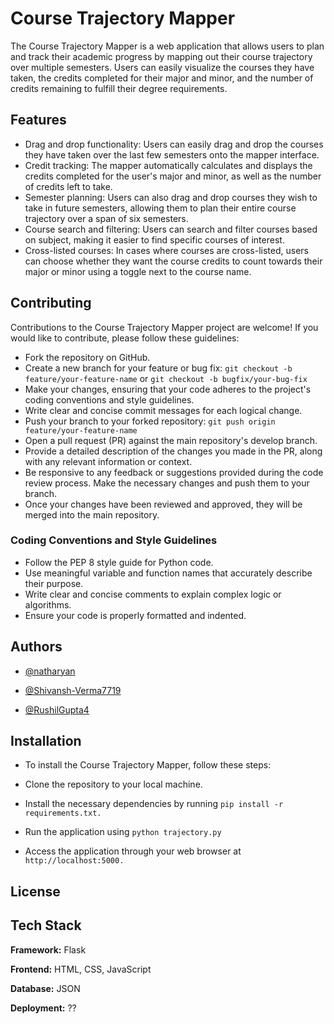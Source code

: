 
# Course Trajectory Mapper


The Course Trajectory Mapper is a web application that allows users to plan and track their academic progress by mapping out their course trajectory over multiple semesters. Users can easily visualize the courses they have taken, the credits completed for their major and minor, and the number of credits remaining to fulfill their degree requirements.


## Features

- Drag and drop functionality: Users can easily drag and drop the courses they have taken over the last few semesters onto the mapper interface.
- Credit tracking: The mapper automatically calculates and displays the credits completed for the user's major and minor, as well as the number of credits left to take.
- Semester planning: Users can also drag and drop courses they wish to take in future semesters, allowing them to plan their entire course trajectory over a span of six semesters.
- Course search and filtering: Users can search and filter courses based on subject, making it easier to find specific courses of interest.
- Cross-listed courses: In cases where courses are cross-listed, users can choose whether they want the course credits to count towards their major or minor using a toggle next to the course name.




## Contributing

Contributions to the Course Trajectory Mapper project are welcome! If you would like to contribute, please follow these guidelines:
- Fork the repository on GitHub.
- Create a new branch for your feature or bug fix: ```git checkout -b feature/your-feature-name``` or ```git checkout -b bugfix/your-bug-fix```
- Make your changes, ensuring that your code adheres to the project's coding conventions and style guidelines.
- Write clear and concise commit messages for each logical change.
- Push your branch to your forked repository: ```git push origin feature/your-feature-name```
- Open a pull request (PR) against the main repository's develop branch.
- Provide a detailed description of the changes you made in the PR, along with any relevant information or context.
- Be responsive to any feedback or suggestions provided during the code review process. Make the necessary changes and push them to your branch.
- Once your changes have been reviewed and approved, they will be merged into the main repository.

### Coding Conventions and Style Guidelines
- Follow the PEP 8 style guide for Python code.
- Use meaningful variable and function names that accurately describe their purpose.
- Write clear and concise comments to explain complex logic or algorithms.
- Ensure your code is properly formatted and indented.


## Authors

- [@natharyan](https://github.com/natharyan)

- [@Shivansh-Verma7719](https://github.com/Shivansh-Verma7719)

- [@RushilGupta4](https://github.com/RushilGupta4)




## Installation

- To install the Course Trajectory Mapper, follow these steps:

- Clone the repository to your local machine.

- Install the necessary dependencies by running ```pip install -r requirements.txt.```

- Run the application using ```python trajectory.py```

- Access the application through your web browser at ```http://localhost:5000.```
    
## License


## Tech Stack

**Framework:** Flask

**Frontend:** HTML, CSS, JavaScript

**Database:** JSON

**Deployment:** ??

